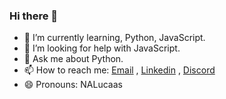 ### Hi there 👋

- 🌱 I’m currently learning, Python, JavaScript.
- 🤔 I’m looking for help with JavaScript.
- 💬 Ask me about Python.
- 📫 How to reach me: [Email](LucasEVLins@Outlook.com) , [Linkedin](https://www.linkedin.com/in/lucas-eduardo-souza-viana-lins-b04123190/) , [Discord](https://discord.gg/w793TYQGjh)
- 😄 Pronouns: NALucaas
